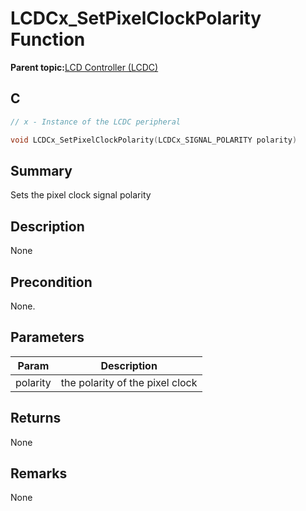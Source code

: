 # LCDCx\_SetPixelClockPolarity Function

**Parent topic:**[LCD Controller \(LCDC\)](GUID-6C399A67-3956-464B-9055-02C390FC3228.md)

## C

```c
// x - Instance of the LCDC peripheral

void LCDCx_SetPixelClockPolarity(LCDCx_SIGNAL_POLARITY polarity)
```

## Summary

Sets the pixel clock signal polarity

## Description

None

## Precondition

None.

## Parameters

|Param|Description|
|-----|-----------|
|polarity|the polarity of the pixel clock|

## Returns

None

## Remarks

None

